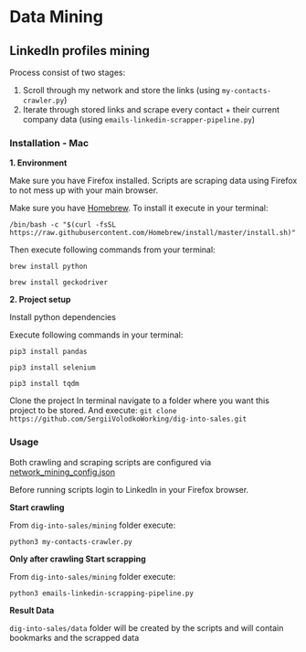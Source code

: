 # Data Mining

## LinkedIn profiles mining

Process consist of two stages:
1. Scroll through my network and store the links (using `my-contacts-crawler.py`)
2. Iterate through stored links and scrape every contact + their current company data (using `emails-linkedin-scrapper-pipeline.py`)

### Installation - Mac

**1. Environment**

Make sure you have Firefox installed. Scripts are scraping data using Firefox to not mess up with your main browser. 

Make sure you have [Homebrew](https://brew.sh/). To install it execute in your terminal:

`/bin/bash -c "$(curl -fsSL https://raw.githubusercontent.com/Homebrew/install/master/install.sh)"`

Then execute following commands from your terminal:

`brew install python`

`brew install geckodriver`

**2. Project setup**

Install python dependencies

Execute following commands in your terminal:

`pip3 install pandas`

`pip3 install selenium`

`pip3 install tqdm`

Clone the project
In terminal navigate to a folder where you want this project to be stored.
And execute: 
`git clone https://github.com/SergiiVolodkoWorking/dig-into-sales.git`

### Usage
Both crawling and scraping scripts are configured via [network_mining_config.json](network_mining_config.json) 

Before running scripts login to LinkedIn in your Firefox browser.


**Start crawling**

From `dig-into-sales/mining` folder execute:

`python3 my-contacts-crawler.py`


**Only after crawling Start scrapping**

From `dig-into-sales/mining` folder execute:

`python3 emails-linkedin-scrapping-pipeline.py`


**Result Data**

`dig-into-sales/data` folder will be created by the scripts and will contain bookmarks and the scrapped data